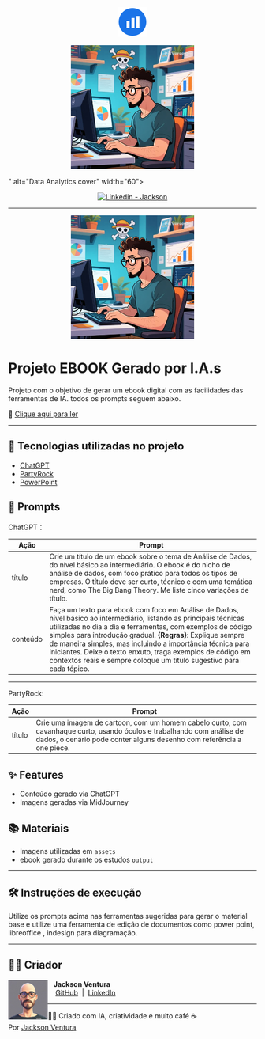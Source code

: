 <p align="center">
  <img src="https://raw.githubusercontent.com/JacksonvBarbosa/ebook_data_analytic_ia/main/assets/icon.svg"
       alt="Data Analytics Icon"
       width="60">
</p>

<p align="center">
  <img src="https://raw.githubusercontent.com/JacksonvBarbosa/ebook_data_analytic_ia/main/assets/imagem_capa_ebook.jpg"
       alt="Data Analytics cover"
       width="250">
</p>
" alt="Data Analytics cover" width="60">
</p>

<p align="center">
  <a href="https://www.linkedin.com/in/jackson-dos-santos-ventura-716290b4/">
    <img 
      src="https://img.shields.io/badge/LinkedIn-Jackson-0A66C2?logo=linkedin&logoColor=white" 
      alt="Linkedin - Jackson">
  </a>
</p>

---

<p align="center">
  <img src="/assets/imagem_capa_ebook.jpg" alt="Data Analytics Icon" width="250">
</p>

# Projeto EBOOK Gerado por I.A.s

Projeto com o objetivo de gerar um ebook digital com as facilidades das ferramentas de IA. todos os prompts seguem abaixo.

📕 [Clique aqui para ler](./outputs/data_analytics.pdf)

---

## 🚀 Tecnologias utilizadas no projeto

- [ChatGPT](https://chat.openai.com/) 
- [PartyRock](https://partyrock.aws/)
- [PowerPoint](https://www.microsoft.com/en/microsoft-365/powerpoint?market=af)

## 🧠 Prompts

ChatGPT：

| Ação     | Prompt |
|----------|--------|
| título   | Crie um título de um ebook sobre o tema de Análise de Dados, do nível básico ao intermediário. O ebook é do nicho de análise de dados, com foco prático para todos os tipos de empresas. O título deve ser curto, técnico e com uma temática nerd, como The Big Bang Theory. Me liste cinco variações de título. |
| conteúdo | Faça um texto para ebook com foco em Análise de Dados, nível básico ao intermediário, listando as principais técnicas utilizadas no dia a dia e ferramentas, com exemplos de código simples para introdução gradual. **{Regras}**: Explique sempre de maneira simples, mas incluindo a importância técnica para iniciantes. Deixe o texto enxuto, traga exemplos de código em contextos reais e sempre coloque um título sugestivo para cada tópico. |

---

PartyRock:

| Ação   | Prompt |
|--------|--------|
| título | Crie uma imagem de cartoon, com um homem cabelo curto, com cavanhaque curto, usando óculos e trabalhando com análise de dados, o cenário pode conter alguns desenho com referência a one piece. |

## ✨ Features

- Conteúdo gerado via ChatGPT
- Imagens geradas via MidJourney

## 📚 Materiais

- Imagens utilizadas em `assets`
- ebook gerado durante os estudos `output`

---
## 🛠️ Instruções de execução

Utilize os prompts acima nas ferramentas sugeridas para gerar o material base e utilize uma ferramenta de edição de documentos como power point, libreoffice , indesign para diagramação.

---
## 👨‍💻 Criador

<p>
  <img 
    align=left 
    width=80 
    src="assets/avatar.png" alt="logo de data analytics">
  <p>&nbsp;&nbsp;&nbsp;<b>Jackson Ventura</b><br>
  &nbsp;&nbsp;&nbsp;
  <a href="https://github.com/JacksonvBarbosa">GitHub</a>
  &nbsp;|&nbsp;
  <a href="https://www.linkedin.com/in/jackson-dos-santos-ventura-716290b4/">LinkedIn</a>
  </p>
</p>

---

👨‍💻 Criado com IA, criatividade e muito café ☕  
Por [Jackson Ventura](https://github.com/JacksonvBarbosa)
